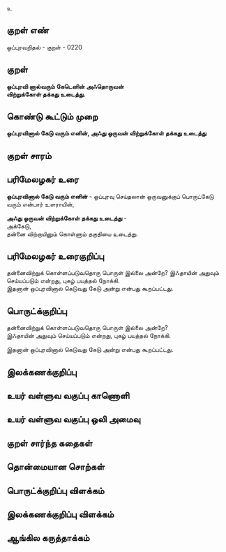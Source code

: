 உ

## குறள் எண் 

ஒப்புரவறிதல் - குறள் - 0220  

## குறள் 

**ஒப்புரவி னால்வரும் கேடெனின் அஃதொருவன்  
விற்றுக்கோள் தக்கது உடைத்து.** 

## கொண்டு கூட்டும் முறை

**ஒப்புரவினால் கேடு வரும் எனின், அஃது ஒருவன் விற்றுக்கோள் தக்கது உடைத்து**  

## குறள் சாரம் 


## பரிமேலழகர் உரை

**ஒப்புரவினால் கேடு வரும் எனின்** - ஒப்புரவு செய்தலான் ஒருவனுக்குப் பொருட்கேடு வரும் என்பார் உளராயின்,  

**அஃது ஒருவன் விற்றுக்கோள் தக்கது உடைத்து** -  
அக்கேடு,  
தன்னை விற்றாயினும் கொள்ளும் தகுதியை உடைத்து.   

## பரிமேலழகர் உரைகுறிப்பு   

தன்னைவிற்றுக் கொள்ளப்படுவதொரு பொருள் இல்லை அன்றே? இஃதாயின் அதுவும் செய்யப்படும் என்றது, புகழ் பயத்தல் நோக்கி.  
இதனான் ஒப்புரவினால் கெடுவது கேடு அன்று என்பது கூறப்பட்டது.  

## பொருட்க்குறிப்பு 


தன்னைவிற்றுக் கொள்ளப்படுவதொரு பொருள் இல்லை அன்றே?  
இஃதாயின் அதுவும் செய்யப்படும் என்றது, புகழ் பயத்தல் நோக்கி.  

இதனான் ஒப்புரவினால் கெடுவது கேடு அன்று என்பது கூறப்பட்டது.  

## இலக்கணக்குறிப்பு  


## உயர் வள்ளுவ வகுப்பு காணொளி


## உயர் வள்ளுவ வகுப்பு ஒலி அமைவு 

 
## குறள் சார்ந்த கதைகள் 


## தொன்மையான சொற்கள்


## பொருட்க்குறிப்பு விளக்கம்


## இலக்கணக்குறிப்பு விளக்கம்


## ஆங்கில கருத்தாக்கம் 


